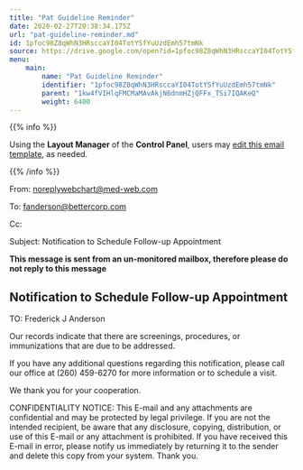 ```yaml
---
title: "Pat Guideline Reminder"
date: 2020-02-27T20:38:34.175Z
url: "pat-guideline-reminder.md"
id: 1pfoc98Z8qWhN3HRsccaYI04TotYSfYuUzdEmh57tmNk
source: https://drive.google.com/open?id=1pfoc98Z8qWhN3HRsccaYI04TotYSfYuUzdEmh57tmNk
menu:
    main:
        name: "Pat Guideline Reminder"
        identifier: "1pfoc98Z8qWhN3HRsccaYI04TotYSfYuUzdEmh57tmNk"
        parent: "1kw4fVIHlqFMCMaMAvAkjN6dnmHZjQFFx_TSi7IQAKeQ"
        weight: 6400
---
```









{{% info %}}

Using the **Layout Manager** of the **Control Panel**, users may [edit this email template](https://system/?f=admin&subfunc=layout_manager&search_for=email&layout_search=Go&lv_layout_manager_limit=0&opp=edit&doc_type=WCGUIDE&old_module=Email&old_name=Pat+Guideline+Reminder&active=0), as needed.

{{% /info %}}


From: noreplywebchart@med-web.com

To: fanderson@bettercorp.com

Cc:

Subject: Notification to Schedule Follow-up Appointment



****This message is sent from an un-monitored mailbox, therefore please do not reply to this message****

## Notification to Schedule Follow-up Appointment



TO: Frederick J Anderson



Our records indicate that there are screenings, procedures, or immunizations that are due to be addressed.

If you have any additional questions regarding this notification, please call our office at (260) 459-6270 for more information or to schedule a visit.

We thank you for your cooperation.





CONFIDENTIALITY NOTICE: This E-mail and any attachments are confidential and may be protected by legal privilege. If you are not the intended recipient, be aware that any disclosure, copying, distribution, or use of this E-mail or any attachment is prohibited. If you have received this E-mail in error, please notify us immediately by returning it to the sender and delete this copy from your system. Thank you.

